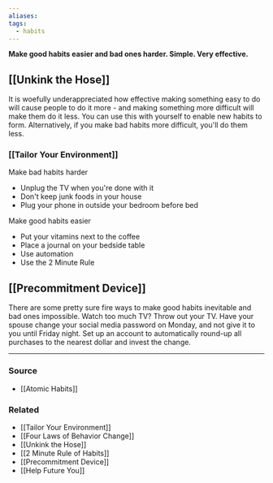 ```yaml
---
aliases: 
tags:
  - habits
---
```

**Make good habits easier and bad ones harder. Simple. Very effective.**

## [[Unkink the Hose]]

It is woefully underappreciated how effective making something easy to do will cause people to do it more - and making something more difficult will make them do it less. You can use this with yourself to enable new habits to form. Alternatively, if you make bad habits more difficult, you'll do them less. 

### [[Tailor Your Environment]]

Make bad habits harder 

- Unplug the TV when you're done with it
- Don't keep junk foods in your house
- Plug your phone in outside your bedroom before bed

Make good habits easier

- Put your vitamins next to the coffee
- Place a journal on your bedside table
- Use automation
- Use the 2 Minute Rule

## [[Precommitment Device]]

There are some pretty sure fire ways to make good habits inevitable and bad ones impossible. Watch too much TV? Throw out your TV. Have your spouse change your social media password on Monday, and not give it to you until Friday night. Set up an account to automatically round-up all purchases to the nearest dollar and invest the change. 

---

### Source
- [[Atomic Habits]]

### Related
- [[Tailor Your Environment]]
- [[Four Laws of Behavior Change]]
- [[Unkink the Hose]]
- [[2 Minute Rule of Habits]]
- [[Precommitment Device]]
- [[Help Future You]]